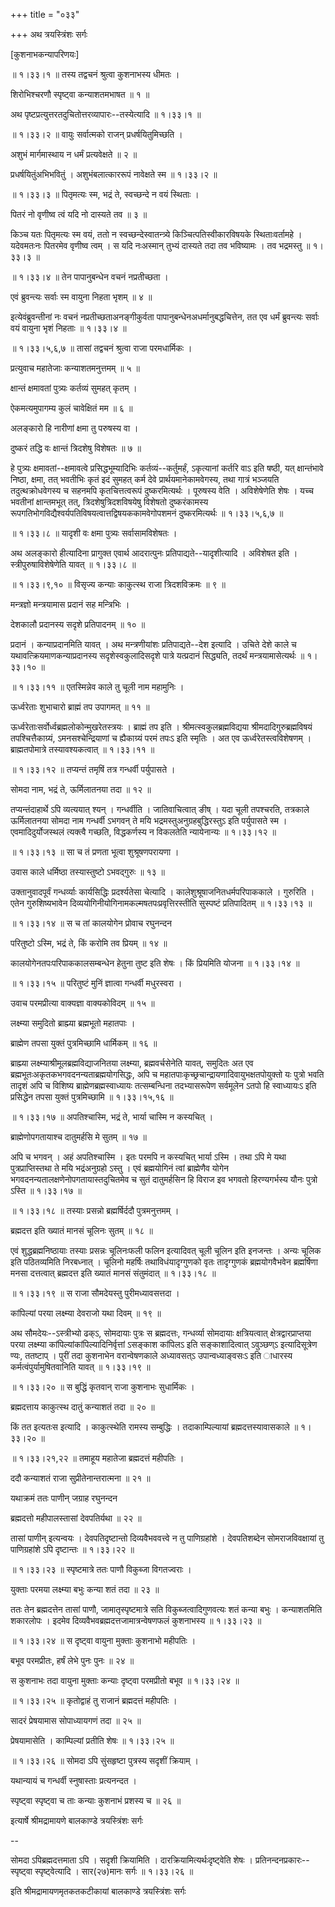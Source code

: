 +++
title = "०३३"

+++
अथ त्रयस्त्रिंशः सर्गः  

\[कुशनाभकन्यापरिणयः\]  

 ॥ १।३३।१ ॥ तस्य तद्वचनं श्रुत्वा कुशनाभस्य धीमतः ।  

शिरोभिश्चरणौ स्पृष्ट्वा कन्याशतमभाषत  ॥  १  ॥   

अथ पृष्टप्रत्युत्तरतदुचितोत्तरव्यापारः--तस्येत्यादि ॥ १।३३।१ ॥   

 ॥ १।३३।२ ॥ वायुः सर्वात्मको राजन् प्रधर्षयितुमिच्छति ।  

अशुभं मार्गमास्थाय न धर्मं प्रत्यवेक्षते  ॥  २  ॥   

प्रधर्षयितुंअभिभवितुं । अशुभंबलात्काररूपं नावेक्षते स्म ॥ १।३३।२ ॥   

 ॥ १।३३।३ ॥ पितृमत्यः स्म, भद्रं ते, स्वच्छन्दे न वयं स्थिताः ।  

पितरं नो वृणीष्व त्वं यदि नो दास्यते तव  ॥  ३  ॥   

किञ्च यतः पितृमत्यः स्म वयं, ततो न स्वच्छन्देस्वातन्त्र्ये किञ्चित्पतिस्वीकारविषयके स्थिताःवर्तामहे । यदेवमतःनः पितरमेव वृणीष्व त्वम् । स यदि नःअस्मान् तुभ्यं दास्यते तदा तव भविष्यामः । तव भद्रमस्तु ॥ १।३३।३ ॥   

 ॥ १।३३।४ ॥ तेन पापानुबन्धेन वचनं नप्रतीच्छता ।  

एवं ब्रुवन्त्यः सर्वाः स्म वायुना निहता भृशम्  ॥  ४  ॥   

इत्येवंब्रुवन्तीनां नः वचनं नप्रतीच्छताअनङ्गीकुर्वता पापानुबन्धेनअधर्मानुबद्धचित्तेन, तत एव धर्मं ब्रुवन्त्यः सर्वाः वयं वायुना भृशं निहताः ॥ १।३३।४ ॥   

 ॥ १।३३।५,६,७ ॥ तासां तद्वचनं श्रुत्वा राजा परमधार्मिकः ।  

प्रत्युवाच महातेजाः कन्याशतमनुत्तमम्  ॥  ५  ॥   

क्षान्तं क्षमावतां पुत्र्यः कर्तव्यं सुमहत् कृतम् ।  

ऐकमत्यमुपागम्य कुलं चावेक्षितं मम  ॥  ६  ॥   

अलङ्कारो हि नारीणां क्षमा तु परुषस्य वा ।  

दुष्करं तद्धि वः क्षान्तं त्रिदशेषु विशेषतः  ॥  ७  ॥   

हे पुत्र्यः क्षमावतां--क्षमावत्वे प्रसिद्धभूम्यादिभिः कर्तव्यं--कर्तुमर्हं, ऽकृत्यानां कर्तरि वाऽ इति षष्ठी, यत् क्षान्तंभावे निष्ठा, क्षमा, तत् भवतीभिः कृतं इदं सुमहत् कर्म देवे प्रार्थयमानेकामवेगस्य, तथा गात्रं भञ्जयति तदुत्थक्रोधवेगस्य च सहनमपि कृतचित्तत्वरूपं दुष्करमित्यर्थः । पूरुषस्य वेति । अविशेषेणेति शेषः । यच्च भवतीनां क्षान्तमभूत् तत्, त्रिदशेषुत्रिदशविषयेषु विशेषतो दुष्करंकामस्य रूपगतिभोगविद्यैश्वर्यपतिविषयत्वात्तद्विषयककामवेगोपशमनं दुष्करमित्यर्थः ॥ १।३३।५,६,७ ॥   

 ॥ १।३३।८ ॥ यादृशी वः क्षमा पुत्र्यः सर्वासामविशेषतः ।  

अथ अलङ्कारो हीत्यादिना प्रागुक्त एवार्थ आदरात्पुनः प्रतिपाद्यते--यादृशीत्यादि । अविशेषत इति । स्त्रीपुरुषाविशेषेणेति यावत् ॥ १।३३।८ ॥   

 ॥ १।३३।९,१० ॥ विसृज्य कन्याः काकुत्स्थ राजा त्रिदशविक्रमः  ॥  ९  ॥   

मन्त्रज्ञो मन्त्रयामास प्रदानं सह मन्त्रिभिः ।  

देशकालौ प्रदानस्य सदृशे प्रतिपादनम्  ॥  १०  ॥   

प्रदानं । कन्याप्रदानमिति यावत् । अथ मन्त्रणीयांशः प्रतिपाद्यते--देश इत्यादि । उचिते देशे काले च यथावत्क्रियमाणकन्याप्रदानस्य सदृशेस्वकुलादिसदृशे पात्रे यत्प्रदानं सिद्ध्यति, तदर्थं मन्त्रयामासेत्यर्थः ॥ १।३३।१० ॥   

 ॥ १।३३।११ ॥ एतस्मिन्नेव काले तु चूली नाम महामुनिः ।  

ऊर्ध्वरेताः शुभाचारो ब्राह्मं तप उपागमत्  ॥  ११  ॥   

ऊर्ध्वरेताःसर्वोर्ध्वब्रह्मलोकोन्मुखरेतस्त्रयः । ब्राह्मं तप इति । श्रीमत्स्वकुलब्रह्मविद्यया श्रीमदादिगुरुब्रह्मविषयं तपश्चित्तैकाग्र्यं, ऽमनसश्चेन्द्रियाणां च ह्यैकाग्र्यं परमं तपःऽ इति स्मृतिः । अत एव ऊर्ध्वरेतस्त्वविशेषणम् । ब्राह्मतपोमात्रे तस्यावश्यकत्वात् ॥ १।३३।११ ॥   

 ॥ १।३३।१२ ॥ तप्यन्तं तमृषिं तत्र गन्धर्वी पर्युपासते ।  

सोमदा नाम, भद्रं ते, ऊर्मिलातनया तदा  ॥  १२  ॥   

तप्यन्तंदाहार्थे ऽपि व्यत्ययात् श्यन् । गन्धर्वीति । जातिवाचित्वात् ङीष् । यदा चूली तपश्चरति, तत्रकाले ऊर्मिलातनया सोमदा नाम गन्धर्वी ऽभगवन् ते मयि भद्रमस्तुअनुग्रहबुद्धिरस्तुऽ इति पर्युपासते स्म । एवमादिदुर्योजस्थलं त्यक्त्वै गच्छति, विद्धकर्णस्य न विकलतेति न्यायेनान्यः ॥ १।३३।१२ ॥   

 ॥ १।३३।१३ ॥ सा च तं प्रणता भूत्वा शुश्रूषणपरायणा ।  

उवास काले धर्मिष्ठा तस्यास्तुष्टो ऽभवद्गुरुः  ॥  १३  ॥   

उक्तानुवादपूर्वं गन्धर्व्याः कार्यसिद्धिः प्रदर्श्यतेसा चेत्यादि । कालेशुश्रूषाजनितधर्मपरिपाककाले । गुरुरिति । एतेन गुरुशिष्यभावेन दिव्ययोगिनीयोगिनामकल्मषतपःप्रवृत्तिरस्तीति सुस्पष्टं प्रतिपादितम् ॥ १।३३।१३ ॥   

 ॥ १।३३।१४ ॥ स च तां कालयोगेन प्रोवाच रघुनन्दन  

परितुष्टो ऽस्मि, भद्रं ते, किं करोमि तव प्रियम्  ॥  १४  ॥   

कालयोगेनतपःपरिपाककालसम्बन्धेन हेतुना तुष्ट इति शेषः । किं प्रियमिति योजना ॥ १।३३।१४ ॥   

 ॥ १।३३।१५ ॥ परितुष्टं मुनिं ज्ञात्वा गन्धर्वी मधुरस्वरा ।  

उवाच परमप्रीत्या वाक्यज्ञा वाक्यकोविदम्  ॥  १५  ॥   

लक्ष्म्या समुदितो ब्राह्म्या ब्रह्मभूतो महातपाः ।  

ब्राह्मेण तपसा युक्तं पुत्रमिच्छामि धार्मिकम्  ॥  १६  ॥   

ब्राह्म्या लक्ष्म्याश्रीमूलब्रह्मविद्याजनितया लक्ष्म्या, ब्रह्मवर्चसेनेति यावत्, समुदितः अत एव ब्रह्मभूतःअकृतकभगवदनन्यताब्रह्मयोगसिद्धः, अपि च महातपाःकृच्छ्रचान्द्रायणादिवायुभक्षतपोयुक्तो यः पुत्रो भवति तादृशं अपि च विशिष्य ब्राह्मेणब्रह्मस्वाध्यायः तत्सम्बन्धिना तदभ्यासरूपेण सर्वमूलेन ऽतपो हि स्वाध्यायःऽ इति प्रसिद्धेन तपसा युक्तं पुत्रमिच्छामि ॥ १।३३।१५,१६ ॥   

 ॥ १।३३।१७ ॥ अपतिश्चास्मि, भद्रं ते, भार्या चास्मि न कस्यचित् ।  

ब्राह्मेणोपगतायाश्च दातुमर्हसि मे सुतम्  ॥  १७  ॥   

अपि च भगवन् । अहं अपतिश्चास्मि । इतः परमपि न कस्यचित् भार्या ऽस्मि । तथा ऽपि मे यथा पुत्रप्राप्तिस्तथा ते मयि भद्रंअनुग्रहो ऽस्तु । एवं ब्रह्मयोगिनं त्वां ब्राह्मेणैव योगेन भगवदनन्यतालक्षणेनोपगतायास्तदुचितमेव च सुतं दातुमर्हसिन हि विराज इव भगवतो हिरण्यगर्भस्य यौनः पुत्रो ऽस्ति ॥ १।३३।१७ ॥   

 ॥ १।३३।१८ ॥ तस्याः प्रसन्नो ब्रह्मर्षिर्ददौ पुत्रमनुत्तमम् ।  

ब्रह्मदत्त इति ख्यातं मानसं चूलिनः सुतम्  ॥  १८  ॥   

एवं शुद्धब्रह्मनिष्ठायाः तस्याः प्रसन्नः चूलिनःफली फलिन इत्यादिवत् चूली चूलिन इति इनजन्तः । अन्यः चूलिक इति पठितव्यमिति निरबध्नात् । चूलिनो महर्षिः तथाविधंयादृग्गुणको वृतः तादृग्गुणकं ब्रह्मयोगवैभवेन ब्रह्मर्षिणा मनसा दत्तत्वात् ब्रह्मदत्त इति ख्यातं मानसं संतुमंदात् ॥ १।३३।१८ ॥   

 ॥ १।३३।१९ ॥ स राजा सौमदेयस्तु पुरीमध्यावसत्तदा ।  

कांपिल्यां परया लक्ष्म्या देवराजो यथा दिवम्  ॥  १९  ॥   

अथ सौमदेयः--ऽस्त्रीभ्यो ढक्ऽ, सोमदायाः पुत्रः स ब्रह्मदत्तः, गन्धर्व्या सोमदायाः क्षत्रियत्वात् क्षेत्रद्वारप्राप्तया परया लक्ष्म्या कांपिल्यांकांपिल्यादिनिर्वृत्तां ऽसङ्काश कांपिलऽ इति सङ्काशादित्वात् ऽवुञ्छण्ऽ इत्यादिसूत्रेण ण्यः, ततष्टाप् । पुरीं तदा कुशनाभेन वरान्वेषणकाले अध्यावसत्ऽ उपान्वध्याङ्वसःऽ इति ाधारस्य कर्मत्वंपुर्यामुषितवानिति यावत् ॥ १।३३।१९ ॥   

 ॥ १।३३।२० ॥ स बुद्धिं कृतवान् राजा कुशनाभः सुधार्मिकः ।  

ब्रह्मदत्ताय काकुत्स्थ दातुं कन्याशतं तदा  ॥  २०  ॥   

किं तत इत्यतःस इत्यादि । काकुत्स्थेति रामस्य सम्बुद्धिः । तदाकाम्पिल्यायां ब्रह्मदत्तस्यावासकाले ॥ १।३३।२० ॥   

 ॥ १।३३।२१,२२ ॥ तमाहूय महातेजा ब्रह्मदत्तं महीपतिः ।  

ददौ कन्याशतं राजा सुप्रीतेनान्तरात्मना  ॥  २१  ॥   

यथाक्रमं ततः पाणीन् जग्राह रघुनन्दन  

ब्रह्मदत्तो महीपालस्तासां देवपतिर्यथा  ॥  २२  ॥   

तासां पाणीन् इत्यन्वयः । देवपतिदृष्टान्तो दिव्यवैभववत्त्वे न तु पाणिग्रहांशे । देवपतिशब्देन सोमराजविवक्षायां तु पाणिग्रहांशे ऽपि दृष्टान्तः ॥ १।३३।२२ ॥   

 ॥ १।३३।२३ ॥ स्पृष्टमात्रे ततः पाणौ विकुब्जा विगतज्वराः ।  

युक्ताः परमया लक्ष्म्या बभुः कन्या शतं तदा  ॥  २३  ॥   

ततः तेन ब्रह्मदत्तेन तासां पाणौ, जामातृस्पृष्टमात्रे सति विकुब्जत्वादिगुणवत्यः शतं कन्या बभुः । कन्याशतमिति शकारलोपः । इदमेव दिव्यवैभवब्रह्मदत्तजामात्रन्वेषणफलं कुशनाभस्य ॥ १।३३।२३ ॥   

 ॥ १।३३।२४ ॥ स दृष्ट्वा वायुना मुक्ताः कुशनाभो महीपतिः ।  

बभूव परमप्रीतः, हर्षं लेभे पुनः पुनः  ॥  २४  ॥   

स कुशनाभः तदा वायुना मुक्ताः कन्याः दृष्ट्वा परमप्रीतो बभूव ॥ १।३३।२४ ॥   

 ॥ १।३३।२५ ॥ कृतोद्वाहं तु राजानं ब्रह्मदत्तं महीपतिः ।  

सादरं प्रेषयामास सोपाध्यायगणं तदा  ॥  २५  ॥   

प्रेषयामासेति । काम्पिल्यां प्रतीति शेषः ॥ १।३३।२५ ॥   

 ॥ १।३३।२६ ॥ सोमदा ऽपि सुंसहृष्टा पुत्रस्य सदृशीं क्रियाम् ।  

यथान्यायं च गन्धर्वी स्नुषास्ताः प्रत्यनन्दत ।  

स्पृष्ट्वा स्पृष्ट्वा च ताः कन्याः कुशनाभं प्रशस्य च  ॥  २६  ॥   

इत्यार्षे श्रीमद्रामायणे बालकाण्डे त्रयस्त्रिंशः सर्गः  

--  

सोमदा ऽपिब्रह्मदत्तमाता ऽपि । सदृशी क्रियामिति । दारक्रियामित्यर्थःदृष्ट्वेति शेषः । प्रतिनन्दनप्रकारः--स्पृष्ट्वा स्पृष्ट्वेत्यादि । सार(२७)मानः सर्गः ॥ १।३३।२६ ॥   

इति श्रीमद्रामायणमृतकतकटीकायां बालकाण्डे त्रयस्त्रिंशः सर्गः  

  

